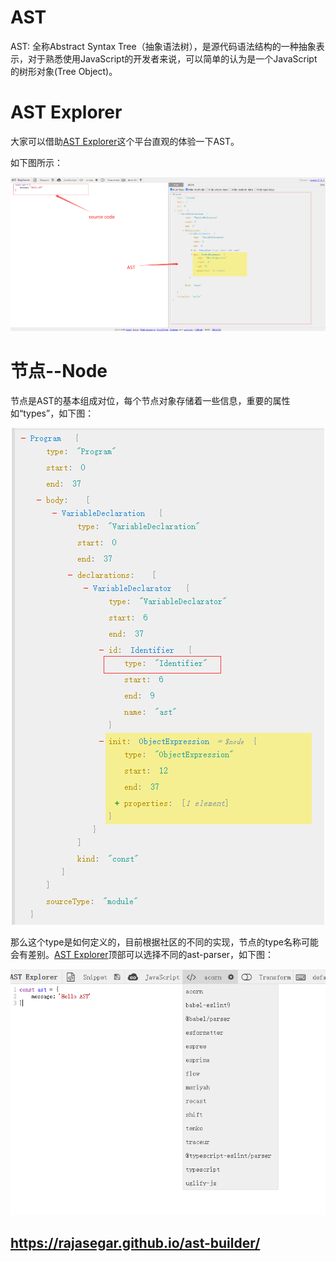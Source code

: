# AST

AST: 全称Abstract Syntax Tree（抽象语法树），是源代码语法结构的一种抽象表示，对于熟悉使用JavaScript的开发者来说，可以简单的认为是一个JavaScript的树形对象(Tree Object)。

# AST Explorer

大家可以借助[AST Explorer](https://astexplorer.net/)这个平台直观的体验一下AST。

如下图所示：

![](./astexplorer.png)

# 节点--Node

节点是AST的基本组成对位，每个节点对象存储着一些信息，重要的属性如“types”，如下图：

![](./ast-code.png)

那么这个type是如何定义的，目前根据社区的不同的实现，节点的type名称可能会有差别。[AST Explorer](https://astexplorer.net/)顶部可以选择不同的ast-parser，如下图：

![](./ast-parser.jpg)

## https://rajasegar.github.io/ast-builder/